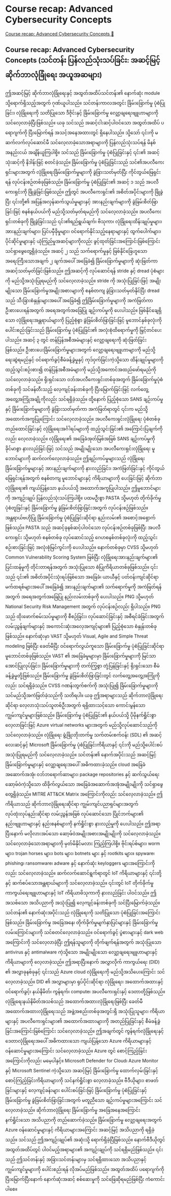 # Course recap: Advanced Cybersecurity Concepts

[Course recap: Advanced Cybersecurity Concepts 🔗](https://www.coursera.org/learn/advanced-cybersecurity-concepts-and-capstone-project/lecture/o8ayT/course-recap-advanced-cybersecurity-concepts)

## Course recap: Advanced Cybersecurity Concepts (သင်တန်း ပြန်လည်သုံးသပ်ခြင်း: အဆင့်မြင့် ဆိုက်ဘာလုံခြုံရေး အယူအဆများ)

ဤအဆင့်မြင့် ဆိုက်ဘာလုံခြုံရေးနှင့် အထွတ်အထိပ်သင်တန်း၏ နောက်ဆုံး module သို့ရောက်ရှိသည့်အတွက် ဂုဏ်ယူပါသည်။ သင်တန်းကာလအတွင်း ခြိမ်းခြောက်မှု ပုံစံပြုခြင်း၊ လုံခြုံရေးကို သတိပြုသော ဒီဇိုင်းနှင့် ခြိမ်းခြောက်မှု လျှော့ချရေးဗျူဟာများကို သင်လေ့လာခဲ့ပြီးဖြစ်သည်။ ယခု သင်သည် အဆင့်ငါးဆင့်ပါဝင်သော အထွတ်အထိပ် ပရောဂျက်ကို ပြီးမြောက်ရန် အသင့်အနေအထားတွင် ရှိနေပါသည်။ သို့သော် ၎င်းကို မဆက်လက်လုပ်ဆောင်မီ သင်လေ့လာခဲ့သောအရာများကို ပြန်လည်သုံးသပ်ရန် မိနစ်အနည်းငယ် အချိန်ယူကြပါစို့။ သင်သည် ခြိမ်းခြောက်မှု ပုံစံပြုခြင်းနှင့် ၎င်း၏ အဆင့်သုံးဆင့်ကို နိဒါန်းဖြင့် စတင်ခဲ့သည်။ ခြိမ်းခြောက်မှု ပုံစံပြုခြင်းသည် သင်၏အပလီကေးရှင်းများအတွက် လုံခြုံရေးခြိမ်းခြောက်မှုများကို ခွဲခြားသတ်မှတ်ပြီး ကိုင်တွယ်ဖြေရှင်းရန် လုပ်ငန်းစဉ်တစ်ခုဖြစ်သည်။ ခြိမ်းခြောက်မှု ပုံစံပြုခြင်း၏ အဆင့် ၁ သည် အပလီကေးရှင်းကို ဖြိုခွဲခြင်းဖြစ်သည်။ ဤတွင် အပလီကေးရှင်း၏ အစိတ်အပိုင်းများကို ဖြိုခွဲပြီး ၎င်းတို့၏ အပြန်အလှန်ဆက်သွယ်မှုများနှင့် အားနည်းချက်များကို ခွဲခြမ်းစိတ်ဖြာခြင်းဖြင့် စနစ်နယ်ပယ်ကို မည်သို့သတ်မှတ်ရမည်ကို သင်လေ့လာခဲ့သည်။ အပလီကေးရှင်းတစ်ခုကို ဖြိုခွဲခြင်းသည် ၎င်း၏ရည်ရွယ်ချက်၊ ဗိသုကာ၊ လုံခြုံရေးထိန်းချုပ်မှုများ၊ အားနည်းချက်များ၊ ပြင်ပမှီခိုမှုများ၊ ဝင်ရောက်နိုင်သည့်နေရာများနှင့် ထွက်ပေါက်များ၊ ပိုင်ဆိုင်မှုများနှင့် ယုံကြည်မှုအဆင့်များကိုလည်း ဖွင့်ထုတ်ခြင်းအကြောင်းဖြစ်ကြောင်း သင်ရှာဖွေတွေ့ရှိခဲ့သည်။ အဆင့် ၂ သည် သက်ရောက်မှုနှင့် ဖြစ်နိုင်ခြေဟူသော အရေးကြီးသောအချက် ၂ ချက်အပေါ် အခြေခံ၍ ခြိမ်းခြောက်မှုများကို ဆုံးဖြတ်ကာ အဆင့်သတ်မှတ်ခြင်းဖြစ်သည်။ ဤအဆင့်ကို လုပ်ဆောင်ရန် stride နှင့် dread ပုံစံများကို မည်သို့အသုံးပြုရမည်ကို သင်လေ့လာခဲ့သည်။ stride ကို အသုံးပြုခြင်းဖြင့် အမျိုးမျိုးသော ခြိမ်းခြောက်မှုအမျိုးအစားများကို စနစ်တကျ ခွဲခြားသတ်မှတ်နိုင်ပြီး dread သည် သီးခြားစံနှုန်းများအပေါ် အခြေခံ၍ ဤခြိမ်းခြောက်မှုများကို အကဲဖြတ်ကာ ဦးစားပေးရန်အတွက် အရေအတွက်အခြေပြု ချဉ်းကပ်မှုကို ပေးပါသည်။ ဖြစ်နိုင်ချေရှိသော လုံခြုံရေးအန္တရာယ်များကို ပြည့်စုံစွာ ခွဲခြမ်းစိတ်ဖြာခြင်းဖြင့် မူဘောင်နှစ်ခုလုံးကို ပေါင်းစည်းခြင်းသည် ခြိမ်းခြောက်မှု ပုံစံပြုခြင်း၏ အလုံးစုံထိရောက်မှုကို မြှင့်တင်ပေးပါသည်။ အဆင့် ၃ တွင် တန်ပြန်အစီအမံများနှင့် လျှော့ချရေးကို ဆုံးဖြတ်ခြင်းဖြစ်သည်။ ဦးစားပေးခြိမ်းခြောက်မှုများအတွက် လျှော့ချရေးဗျူဟာများကို မည်သို့ရေးဆွဲရမည်နှင့် ဝင်ရောက်ခွင့်စီမံခန့်ခွဲမှုနှင့် ကုဒ်ဝှက်ခြင်းကဲ့သို့သော ထိန်းချုပ်မှုများကို ထည့်သွင်းစဉ်းစား၍ တန်ပြန်အစီအမံများကို မည်သို့အကောင်အထည်ဖော်ရမည်ကို သင်လေ့လာခဲ့သည်။ ရိုးရှင်းသော ဝဘ်အပလီကေးရှင်းတစ်ခုအတွက် ခြိမ်းခြောက်မှုပုံစံတစ်ခုကို သင်ဖန်တီးသည့် လေ့ကျင့်ခန်းတစ်ခုကို ပြီးမြောက်ခြင်းဖြင့် လက်တွေ့အတွေ့အကြုံအချို့ကိုလည်း သင်ရရှိခဲ့သည်။ ထို့နောက် ပြည့်စုံသော SANS ချဉ်းကပ်မှုနှင့် ခြိမ်းခြောက်မှုများကို ခွဲခြားသတ်မှတ်ကာ အကဲဖြတ်ရာတွင် ၎င်းက မည်သို့အထောက်အကူပြုကြောင်း သင်လေ့လာခဲ့သည်။ အပလီကေးရှင်းလုံခြုံရေး ပုံစံတစ်ခု တည်ထောင်ခြင်းနှင့် လုံခြုံရေးအင်္ဂါရပ်များကို ထည့်သွင်းခြင်း၏ အကြောင်းပြချက်ကိုလည်း လေ့လာခဲ့သည်။ လုံခြုံရေး၏ အခြေခံအုတ်မြစ်အဖြစ် SANS ချဉ်းကပ်မှုကို ခိုင်မာစွာ နားလည်ခြင်းဖြင့် သင်သည် အမျိုးမျိုးသော အပလီကေးရှင်းလုံခြုံရေး မူဘောင်များကို ဆက်လက်လေ့လာခဲ့သည်။ ဤချဉ်းကပ်မှုများသည် လုံခြုံရေးခြိမ်းခြောက်မှုများနှင့် အားနည်းချက်များကို နားလည်ခြင်း၊ အကဲဖြတ်ခြင်းနှင့် ကိုင်တွယ်ဖြေရှင်းရန်အတွက် စနစ်တကျ မူဘောင်များနှင့် ကိရိယာများကို ပေးခြင်းဖြင့် ဆိုက်ဘာလုံခြုံရေး၏ ကျယ်ပြန့်သော နယ်ပယ်သို့ အထောက်အကူပြုပါသည်။ ဤမူဘောင်များကို အကျဉ်းချုပ် ပြန်လည်သုံးသပ်ကြပါစို့။ ပထမဦးစွာ PASTA သို့မဟုတ် တိုက်ခိုက်မှုပုံစံတူခြင်းနှင့် ခြိမ်းခြောက်မှု ခွဲခြမ်းစိတ်ဖြာခြင်းအတွက် လုပ်ငန်းစဉ်ဖြစ်သည်။ အန္တရာယ်ဗဟိုပြု ခြိမ်းခြောက်မှု ပုံစံပြုခြင်းဆိုင်ရာ နည်းလမ်း၏ အစောင့်အရှောက်ဖြစ်သည်။ PASTA သည် အဆင့်ခုနစ်ဆင့်ပါဝင်သော လုပ်ငန်းစဉ်တစ်ခုဖြစ်ပြီး အပလီကေးရှင်း သို့မဟုတ် စနစ်တစ်ခု လုပ်ဆောင်သည့် ဂေဟစနစ်တစ်ခုလုံးကို ထည့်သွင်းစဉ်းစားခြင်းဖြင့် အလုံးစုံမြင်ကွင်းကို ပေးပါသည်။ နောက်တစ်ခုမှာ CVSS သို့မဟုတ် Common Vulnerability Scoring System ဖြစ်ပြီး လုံခြုံရေးအားနည်းချက်များ၏ ပြင်းထန်မှုကို တိုင်းတာရန်အတွက် အသုံးပြုသော စံပြုကိရိယာတစ်ခုဖြစ်သည်။ ၎င်းသည် ၎င်း၏ အစိတ်အပိုင်းသုံးရပ်ဖြစ်သော အခြေခံ၊ ယာယီနှင့် ပတ်ဝန်းကျင်ဆိုင်ရာ မက်ထရစ်များအပေါ် အခြေခံ၍ အားနည်းချက်များ၏ သက်ရောက်မှုကို အကဲဖြတ်ရန်အတွက် အရေအတွက်အခြေပြု နည်းလမ်းတစ်ခုကို ပေးပါသည်။ PNG သို့မဟုတ် National Security Risk Management အတွက် လုပ်ငန်းစဉ်လည်း ရှိပါသည်။ PNG သည် ထိုးဖောက်စမ်းသပ်မှုများကို စီစဉ်ခြင်း၊ လုပ်ဆောင်ခြင်းနှင့် အစီရင်ခံခြင်းအတွက် လမ်းညွှန်ချက်များနှင့် အကောင်းဆုံးအလေ့အကျင့်များ၏ ပြည့်စုံသော စံနှုန်းတစ်ခုဖြစ်သည်။ နောက်ဆုံးမှာ VAST သို့မဟုတ် Visual, Agile and Simple Threat modeling ဖြစ်ပြီး ခေတ်မီပြီး ဝင်ရောက်လွယ်ကူသော ခြိမ်းခြောက်မှု ပုံစံပြုခြင်းဆိုင်ရာ မူဘောင်တစ်ခုဖြစ်သည်။ VAST ၏ အခြေခံမူများမှာ ခြိမ်းခြောက်မှုများကို မြင်သာအောင်ပြုလုပ်ခြင်း၊ ခြိမ်းခြောက်မှုများကို တက်ကြွစွာ တုံ့ပြန်ခြင်းနှင့် ရိုးရှင်းသော စီမံခန့်ခွဲမှုတို့ဖြစ်သည်။ ခြိမ်းခြောက်မှု ခွဲခြမ်းစိတ်ဖြာခြင်းတွင် လက်တွေ့အတွေ့အကြုံကိုလည်း သင်ရရှိခဲ့သည်။ CVSS ဂဏန်းတွက်စက်ကို အသုံးပြု၍ ခြိမ်းခြောက်မှုများကို သင်မည်သို့အကဲဖြတ်ခဲ့သည်ကို သတိရပါ။ ယခု ဤအရာများသည် ဆိုက်ဘာလုံခြုံရေးဆိုင်ရာ လေ့လာသုံးသပ်သူတစ်ဦးအတွက် ရရှိထားသင့်သော ကောင်းမွန်သော ကျွမ်းကျင်မှုများဖြစ်သည်။ ခြိမ်းခြောက်မှု ပုံစံပြုခြင်း၏ နယ်ပယ်သို့ ပိုမိုနက်ရှိုင်းစွာ လေ့လာခြင်းဖြင့် Azure virtual networks များအတွက် မည်သို့လုပ်ဆောင်သည်ကို သင်လေ့လာခဲ့သည်။ လုံခြုံရေး ဖွံ့ဖြိုးတိုးတက်မှု သက်တမ်းစက်ဝန်း (SDL) ၏ အဆင့်လေးဆင့်နှင့် Microsoft ခြိမ်းခြောက်မှု ပုံစံပြုခြင်းကိရိယာနှင့် ၎င်းကို မည်သို့ပေါင်းစပ်အသုံးပြုရမည်ကို သင်လေ့လာခဲ့သည်။ သင်တန်း၏ နောက်အပိုင်းသည် အဆင့်မြင့် ခြိမ်းခြောက်မှုများနှင့် လျှော့ချရေးအပေါ် အဓိကထားခဲ့သည်။ cloud အခြေခံအဆောက်အအုံ၊ ဝဘ်ဘရောက်ဆာများ၊ package repositories နှင့် ဆက်သွယ်ရေးဆော့ဖ်ဝဲကဲ့သို့သော ထိခိုက်လွယ်သော အခြေခံအဆောက်အအုံအမျိုးမျိုးကို သင်ရှာဖွေတွေ့ရှိခဲ့သည်။ MITRE ATT&CK Matrix အကြောင်းကိုလည်း သင်လေ့လာခဲ့သည်။ ဤကိရိယာသည် ဆိုက်ဘာလုံခြုံရေးဆိုင်ရာ ကျွမ်းကျင်ပညာရှင်များအတွက် လုပ်ထုံးလုပ်နည်းဆိုင်ရာ လမ်းညွှန်အဖြစ် လုပ်ဆောင်သော ပြိုင်ဘက်များ၏ နည်းဗျူဟာများနှင့် နည်းစနစ်များကို နက်ရှိုင်းစွာ နားလည်မှုကို ပေးပါသည်။ ဤအရာပြီးနောက် မလိုလားအပ်သော ဆော့ဖ်ဝဲအမျိုးအစားအမျိုးမျိုးကို သင်လေ့လာခဲ့သည်။ သင်လေ့လာခဲ့သောအရာများကို မှတ်မိနိုင်မလား ကြည့်ကြပါစို့။ ဗိုင်းရပ်စ်များ၊ worm များ၊ trojan horses များ၊ bots များ၊ botnets များ နှင့် rootkits များ။ spyware၊ phishing၊ ransomware၊ adware နှင့် နောက်ဆုံး keyloggers များအကြောင်းကိုလည်း သင်လေ့လာခဲ့သည်။ ဆက်လက်ဆောင်ရွက်ရာတွင် IoT ကိရိယာများနှင့် ၎င်းတို့နှင့် ဆက်စပ်သောအန္တရာယ်များကို သင်လေ့လာခဲ့သည်။ ၎င်းတွင် IoT တိုက်ခိုက်မှု ကာကွယ်ရေးဗျူဟာများနှင့် IoT ကိရိယာဗိသုကာကို နားလည်ခြင်း ပါဝင်သည်။ ဤအသစ်သော အသိပညာကို အသုံးပြု၍ လေ့ကျင့်ခန်းတစ်ခုကို သင်ပြီးမြောက်ခဲ့သည်။ သင်တန်း၏ နောက်ဆုံးအပိုင်းသည် လုံခြုံရေးကို သတိပြုသော ပုံစံပြုခြင်းအကြောင်းဖြစ်သည်။ ခြိမ်းခြောက်မှု အခြေအနေ၊ တိုက်ခိုက်မှုမျက်နှာပြင်များနှင့် ခြိမ်းခြောက်မှုလမ်းကြောင်းများကို သင်စတင်လေ့လာခဲ့သည်။ ဝင်ရောက်ခွင့် ပွဲစားများနှင့် dark web အကြောင်းကို သင်လေ့လာခဲ့ပြီး ဤရန်သူများကို တိုက်ဖျက်ရန်အတွက် အသုံးပြုသော antivirus နှင့် antimalware ကဲ့သို့သော အမျိုးမျိုးသော လျှော့ချရေးဗျူဟာများနှင့် ကိရိယာများကို လေ့လာခဲ့သည်။ ဤအရာပြီးနောက် အလွှာလိုက် ကာကွယ်ရေး (DID) ၏ အလွှာခုနစ်ခုနှင့် ၎င်းသည် Azure cloud လုံခြုံရေးကို မည်သို့အသိပေးကြောင်း သင်လေ့လာခဲ့သည်။ DID ၏ အလွှာများမှာ ရုပ်ပိုင်းဆိုင်ရာ လုံခြုံရေး၊ အထောက်အထားနှင့် ဝင်ရောက်ခွင့်၊ နယ်နိမိတ်၊ ကွန်ရက်၊ compute၊ အပလီကေးရှင်းနှင့် ဒေတာတို့ဖြစ်သည်။ လုံခြုံရေးနယ်နိမိတ်အသစ်သည် အထောက်အထားလုံခြုံရေးဖြစ်ပြီး ခေတ်မီ အထောက်အထားလုံခြုံရေးသည် အဖွဲ့အစည်းတစ်ခုအတွင်းရှိ အသုံးပြုသူများ၊ ကိရိယာများနှင့် အပလီကေးရှင်းများ၏ အထောက်အထားများကို အတည်ပြုခြင်းနှင့် စီမံခန့်ခွဲခြင်းအကြောင်းဖြစ်ကြောင်း သင်လေ့လာခဲ့သည်။ ဤအချက်တွင် ကွန်ရက်လုံခြုံရေးနှင့် ဒေတာလုံခြုံရေးအပေါ် အဓိကထားသော ကျယ်ပြန့်သော Azure ကိရိယာများနှင့် ဝန်ဆောင်မှုများအကြောင်း သင်လေ့လာခဲ့သည်။ Azure တွင် စောင့်ကြည့်ခြင်းအကြောင်းကိုလည်း မမေ့ပါနှင့်။ Microsoft Defender for Cloud၊ Azure Monitor နှင့် Microsoft Sentinel ကဲ့သို့သော အဆင့်မြင့် ခြိမ်းခြောက်မှု ထောက်လှမ်းခြင်းနှင့် စောင့်ကြည့်ခြင်းကိရိယာများကို သင်နက်ရှိုင်းစွာ လေ့လာခဲ့သည်။ ဗီဒီယိုများ၊ စာဖတ်ခြင်းများနှင့် လေ့ကျင့်ခန်းများ ပေါင်းစပ်ခြင်းဖြင့် ခြိမ်းခြောက်မှု ပုံစံပြုခြင်းနှင့် ခြိမ်းခြောက်မှု ခွဲခြမ်းစိတ်ဖြာခြင်းအတွက် မတူညီသော ချဉ်းကပ်မှုများအကြောင်း သင်လေ့လာခဲ့သည်။ ဆိုက်ဘာလုံခြုံရေး ခြိမ်းခြောက်မှု အခြေအနေအကြောင်း နက်ရှိုင်းသော အသိပညာကို တည်ဆောက်ခဲ့သည်။ ခြိမ်းခြောက်မှု လျှော့ချရေးအတွက် Azure ဝန်ဆောင်မှုများနှင့် ကိရိယာများအကြောင်း အဆင့်မြင့် အသိပညာကို ရရှိခဲ့သည်။ သင်သည် ဤအကျဉ်းချုပ်၏ အဆုံးသို့ ရောက်ရှိခဲ့ပြီဖြစ်သည်။ နောက်ဗီဒီယိုတွင် အထွတ်အထိပ်တွင် ပါဝင်မည့်အရာများ၏ အကျဉ်းချုပ်ကို သင်ရရှိမည်ဖြစ်သည်။ ၎င်းသည် ဤသင်တန်းနှင့် အခြားသင်တန်းများမှ သင်ရရှိထားသော အသိပညာနှင့် ကျွမ်းကျင်မှုများကို ပေါင်းစည်းရန် လိုအပ်မည်ဖြစ်သည်။ အထွတ်အထိပ် ပရောဂျက်ကို ပြီးမြောက်ပြီးနောက် နောက်ဆုံးအဆင့် စစ်ဆေးမှုကို သင်ဖြေဆိုရမည်ဖြစ်ပြီး ကံကောင်းပါစေ။
